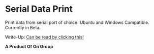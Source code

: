 # Serial Data Print
Print data from serial port of choice. Ubuntu and Windows Compatible. Currently in Beta.

Write-Up: <a href = "https://esccrasci.in/serial-port-data-print" > Can be read by clicking this!</a>

<b>A Product Of On Group</b>


